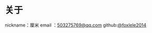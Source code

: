 # 关于

<i class="fa fa-user"></i> nickname：厘米
<i class="fa fa-envelope"></i> email ：<a href="mailto:503275769@qq.com" target="_blank" rel="noopener">503275769@qq.com</a>
<i class="fa fa-github"></i> github:[@foxlele2014](https://github.com/foxlele2014)
